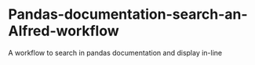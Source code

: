 # Pandas-documentation-search-an-Alfred-workflow
A workflow to search in pandas documentation and display in-line
